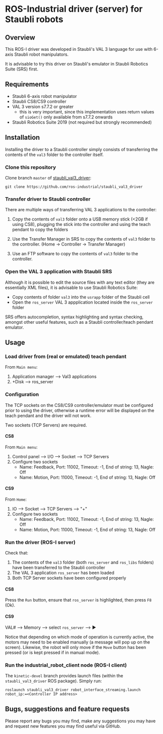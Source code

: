 # ROS-Industrial driver (server) for Staubli robots

## Overview

This ROS-I driver was developed in Staubli's VAL 3 language for use with 6-axis
Staubli robot manipulators.

It is advisable to try this driver on Staubli's emulator in Staubli Robotics Suite (SRS) first.


## Requirements

* Staubli 6-axis robot manipulator
* Staubli CS8/CS9 controller
* VAL 3 version s7.7.2 or greater
  * this is very important, since this implementation uses return values of `sioGet()`
    only available from s7.7.2 onwards
* Staubli Robotics Suite 2019 (not required but strongly recommended)

## Installation

Installing the driver to a Staubli controller simply consists of transferring the
contents of the `val3` folder to the controller itself.

### Clone this repository

Clone branch `master` of [staubli_val3_driver](https://github.com/ros-industrial/staubli_val3_driver):

```shell
git clone https://github.com/ros-industrial/staubli_val3_driver
```

### Transfer driver to Staubli controller

There are multiple ways of transferring VAL 3 applications to the controller:

1. Copy the contents of `val3` folder onto a USB memory stick (<2GB if using CS8), 
plugging the stick into the controller and using the teach pendant to copy the folders

2. Use the Transfer Manager in SRS to copy the contents of `val3` folder to the controller. (Home -> Controller -> Transfer Manager)

2. Use an FTP software to copy the contents of `val3` folder to the controller.

### Open the VAL 3 application with Staubli SRS

Although it is possible to edit the source files with any text editor (they are
essentially XML files), it is advisable to use Staubli Robotics Suite:

* Copy contents of folder `val3` into the `usrapp` folder of the Staubli cell
* Open the `ros_server` VAL 3 appplication located inside the `ros_server` folder

SRS offers autocompletion, syntax highlighting and syntax checking, amongst other
useful features, such as a Staubli controller/teach pendant emulator.


## Usage

### Load driver from (real or emulated) teach pendant

From `Main menu`:

1. Application manager --> Val3 applications
2. +Disk --> ros_server

### Configuration

The TCP sockets on the CS8/CS9 controller/emulator must be configured prior to using
the driver, otherwise a runtime error will be displayed on the teach pendant and
the driver will not work.

Two sockets (TCP Servers) are required.

#### CS8

 From `Main menu`:

1. Control panel --> I/O --> Socket --> TCP Servers
2. Configure two sockets
   * Name: Feedback, Port: 11002, Timeout: -1, End of string: 13, Nagle: Off
   * Name: Motion, Port: 11000, Timeout: -1, End of string: 13, Nagle: Off

#### CS9

 From `Home`:

1. IO --> Socket --> TCP Servers --> "+"
2. Configure two sockets
   * Name: Feedback, Port: 11002, Timeout: -1, End of string: 13, Nagle: Off
   * Name: Motion, Port: 11000, Timeout: -1, End of string: 13, Nagle: Off

### Run the driver (ROS-I server)

Check that:

1. The contents of the `val3` folder (both `ros_server` and `ros_libs` folders)
have been transferred to the Staubli controller
2. The VAL 3 application `ros_server` has been loaded
3. Both TCP Server sockets have been configured properly

#### CS8

Press the `Run` button, ensure that `ros_server` is highlighted,
then press `F8` (Ok).

#### CS9

VAL# --> Memory --> select `ros_server` --> ▶

Notice that depending on which mode of operation is currently active, the motors
may need to be enabled manually (a message will pop up on the screen). Likewise,
the robot will only move if the `Move` button has been pressed (or is kept pressed
if in manual mode).

### Run the industrial_robot_client node (ROS-I client)

The `kinetic-devel` branch provides launch files (within the `staubli_val3_driver`
ROS package). Simply run:

```shell
roslaunch staubli_val3_driver robot_interface_streaming.launch robot_ip:=<Controller IP address>
```

## Bugs, suggestions and feature requests

Please report any bugs you may find, make any suggestions you may have and request
new features you may find useful via GitHub.
